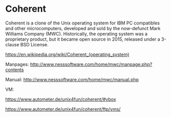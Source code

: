 # Coherent
Coherent is a clone of the Unix operating system for IBM PC compatibles and other microcomputers, developed and sold by the now-defunct Mark Williams Company (MWC). Historically, the operating system was a proprietary product, but it became open source in 2015, released under a 3-clause BSD License. 

https://en.wikipedia.org/wiki/Coherent_(operating_system)

Manpages:
http://www.nesssoftware.com/home/mwc/manpage.php?contents

Manual:
http://www.nesssoftware.com/home/mwc/manual.php

VM:

https://www.autometer.de/unix4fun/coherent/#vbox

https://www.autometer.de/unix4fun/coherent/ftp/vms/

